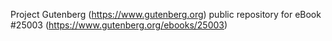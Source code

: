 Project Gutenberg (https://www.gutenberg.org) public repository for eBook #25003 (https://www.gutenberg.org/ebooks/25003)
